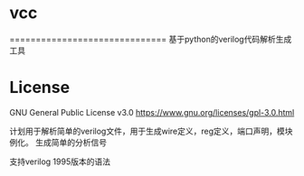 # vcc
==============================
基于python的verilog代码解析生成工具


License
==============================

GNU General Public License v3.0 https://www.gnu.org/licenses/gpl-3.0.html

计划用于解析简单的verilog文件，用于生成wire定义，reg定义，端口声明，模块例化。
生成简单的分析信号

支持verilog 1995版本的语法

